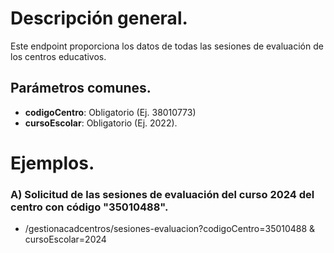 # Descripción general.

Este endpoint proporciona los datos de todas las sesiones de evaluación de los centros educativos.

## Parámetros comunes.
* **codigoCentro**: Obligatorio (Ej. 38010773)
* **cursoEscolar**: Obligatorio (Ej. 2022).

# Ejemplos.
### A) Solicitud de las sesiones de evaluación del curso 2024 del centro con código "35010488".
* /gestionacadcentros/sesiones-evaluacion?codigoCentro=35010488 & cursoEscolar=2024
